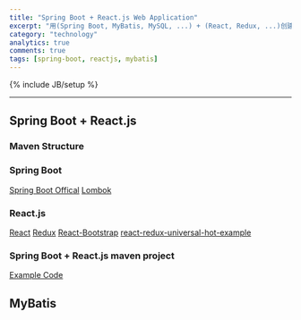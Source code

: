 ```yaml
---
title: "Spring Boot + React.js Web Application"
excerpt: "用(Spring Boot, MyBatis, MySQL, ...) + (React, Redux, ...)创建Web Application笔记"
category: "technology"
analytics: true
comments: true
tags: [spring-boot, reactjs, mybatis]
---
```

{% include JB/setup %}

<!-- TODO -->

---

## Spring Boot + React.js

### Maven Structure

### Spring Boot

[Spring Boot Offical](http://projects.spring.io/spring-boot/)
[Lombok]()

### React.js

[React](https://facebook.github.io/react/)
[Redux](http://redux.js.org/)
[React-Bootstrap](https://react-bootstrap.github.io/)
[react-redux-universal-hot-example](https://github.com/erikras/react-redux-universal-hot-example)

### Spring Boot + React.js maven project

[Example Code](https://github.com/zhenglinj/boot-react)

## MyBatis


